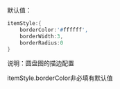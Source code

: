 默认值：

```d
itemStyle:{
    borderColor:'#ffffff',
    borderWidth:3,
    borderRadius:0
}
```

说明：圆盘图的描边配置

<p class='ev_expand_title'>itemStyle.borderColor<span class='ev_expand_required'>非必填</span><span class='ev_expand_defaults'>有默认值</span><span
